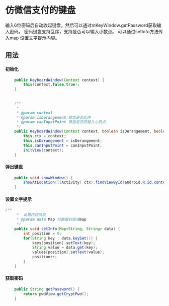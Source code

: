 仿微信支付的键盘
===
输入6位密码后自动收起键盘，然后可以通过mKeyWindow.getPassword获取输入密码。
密码键盘支持乱序，支持是否可以输入小数点。
可以通过setInfo方法传入map 设置文字提示内容。

用法
---
#### 初始化
```java
	public KeyboardWindow(Context context) {
		this(context,false,true);
	}
	
	
	/**
	 * 
	 * @param context
	 * @param isDerangement 键盘是否乱序
	 * @param canInputPoint 键盘是否可输入小数点
	 */
	public KeyboardWindow(Context context, boolean isDerangement, boolean canInputPoint) {
		this.ctx = context;
		this.isDerangement = isDerangement;
		this.canInputPoint = canInputPoint;
		initView(context);
	}
```
#### 弹出键盘
```java
	public void showWindow() {
		showAtLocation(((Activity) ctx).findViewById(android.R.id.content).getRootView(), Gravity.BOTTOM, 0, 0);
	}
```
#### 设置文字提示
```java
/**
	 *  设置内容信息
	 * @param data Map 将数据封装成map
	 */
	public void setInfo(Map<String, String> data) {
		int position = 0;
		for(String key : data.keySet()) {
			keys[position].setText(key);
			String value = data.get(key);
			values[position].setText(value);
			position++;
		}
	}
```
#### 获取密码
```java
	public String getPassword() {
		return pwdView.getCryptPwd();
	}
```

